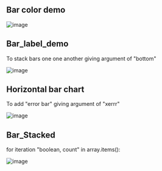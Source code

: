 Bar color demo
---
![image](https://github.com/jkm2000korea/data_visualization/assets/77305773/f99a88fa-cb67-4a35-811a-d62095bbe4eb)

Bar_label_demo
---
To stack bars one one another giving argument of "bottom"

![image](https://github.com/jkm2000korea/data_visualization/assets/77305773/b276ebc2-fec6-4de8-a480-c3c608b1b8c5)

Horizontal bar chart
---
To add "error bar" giving argument of "xerrr"

![image](https://github.com/jkm2000korea/data_visualization/assets/77305773/5ec51f37-c867-4fa0-a92b-bcbfd0817305)

Bar_Stacked
---
for iteration "boolean, count" in array.items():

![image](https://github.com/jkm2000korea/data_visualization/assets/77305773/adceb872-d530-430c-917d-33df1c019a48)
